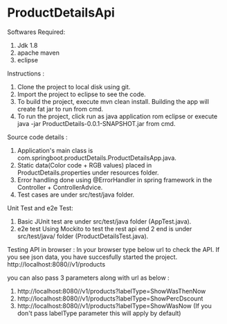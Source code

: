 # ProductDetailsApi

Softwares Required:
1. Jdk 1.8
2. apache maven 
3. eclipse

Instructions :

1. Clone the project to local disk using git. 
2. Import the project to eclipse to see the code.
3. To build the project, execute mvn clean install. Building the app will create fat jar to run from cmd.
4. To run the project, click run as java application rom eclipse or execute java -jar ProductDetails-0.0.1-SNAPSHOT.jar from cmd.


Source code details :

1. Application's main class is com.springboot.productDetails.ProductDetailsApp.java.
2. Static data(Color code + RGB values) placed in ProductDetails.properties under resources folder.
3. Error handling done using @ErrorHandler in spring framework in the Controller + ControllerAdvice.
3. Test cases are under src/test/java folder.

Unit Test and e2e Test:
1. Basic JUnit test are under src/test/java folder (AppTest.java).
2. e2e test Using Mockito to test the rest api end 2 end is under src/test/java/ folder (ProductDetailsTest.java).

Testing API in browser :
In your browser type below url to check the API. If you see json data, you have succesfully started the project.
http://localhost:8080//v1/products

you can also pass 3 parameters along with url as below :
1. http://localhost:8080//v1/products?labelType=ShowWasThenNow 
2. http://localhost:8080//v1/products?labelType=ShowPercDscount
3. http://localhost:8080//v1/products?labelType=ShowWasNow (If you don't pass labelType parameter this will apply by default)
